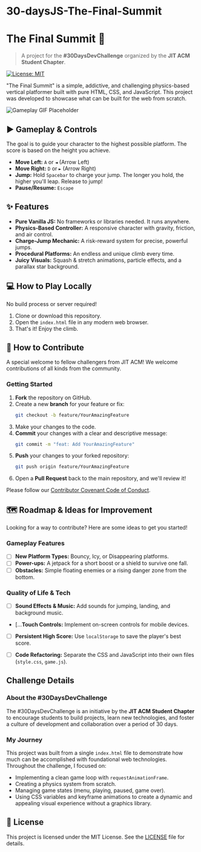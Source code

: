 # 30-daysJS-The-Final-Summit
# The Final Summit 🚀

> A project for the **#30DaysDevChallenge** organized by the **JIT ACM Student Chapter**.

[![License: MIT](https://img.shields.io/badge/License-MIT-yellow.svg)](https://opensource.org/licenses/MIT)

"The Final Summit" is a simple, addictive, and challenging physics-based vertical platformer built with pure HTML, CSS, and JavaScript. This project was developed to showcase what can be built for the web from scratch.

![Gameplay GIF Placeholder](https://user-images.githubusercontent.com/10113869/203649068-0a486a47-3a68-4a53-8181-e24c3116a309.png)


## ► Gameplay & Controls

The goal is to guide your character to the highest possible platform. The score is based on the height you achieve.

* **Move Left:** `A` or `◄` (Arrow Left)
* **Move Right:** `D` or `►` (Arrow Right)
* **Jump:** Hold `Spacebar` to charge your jump. The longer you hold, the higher you'll leap. Release to jump!
* **Pause/Resume:** `Escape`

## ✨ Features

* **Pure Vanilla JS:** No frameworks or libraries needed. It runs anywhere.
* **Physics-Based Controller:** A responsive character with gravity, friction, and air control.
* **Charge-Jump Mechanic:** A risk-reward system for precise, powerful jumps.
* **Procedural Platforms:** An endless and unique climb every time.
* **Juicy Visuals:** Squash & stretch animations, particle effects, and a parallax star background.

## 💻 How to Play Locally

No build process or server required!

1.  Clone or download this repository.
2.  Open the `index.html` file in any modern web browser.
3.  That's it! Enjoy the climb.

## 🤝 How to Contribute

A special welcome to fellow challengers from JIT ACM! We welcome contributions of all kinds from the community.

### Getting Started

1.  **Fork** the repository on GitHub.
2.  Create a new **branch** for your feature or fix:
    ```bash
    git checkout -b feature/YourAmazingFeature
    ```
3.  Make your changes to the code.
4.  **Commit** your changes with a clear and descriptive message:
    ```bash
    git commit -m "feat: Add YourAmazingFeature"
    ```
5.  **Push** your changes to your forked repository:
    ```bash
    git push origin feature/YourAmazingFeature
    ```
6.  Open a **Pull Request** back to the main repository, and we'll review it!

Please follow our [Contributor Covenant Code of Conduct](https://www.contributor-covenant.org/version/2/1/code_of_conduct/).

## 🗺️ Roadmap & Ideas for Improvement

Looking for a way to contribute? Here are some ideas to get you started!

### Gameplay Features
* [ ] **New Platform Types:** Bouncy, Icy, or Disappearing platforms.
* [ ] **Power-ups:** A jetpack for a short boost or a shield to survive one fall.
* [ ] **Obstacles:** Simple floating enemies or a rising danger zone from the bottom.

### Quality of Life & Tech
* [ ] **Sound Effects & Music:** Add sounds for jumping, landing, and background music.
* [...**Touch Controls:** Implement on-screen controls for mobile devices.
* [ ] **Persistent High Score:** Use `localStorage` to save the player's best score.
* [ ] **Code Refactoring:** Separate the CSS and JavaScript into their own files (`style.css`, `game.js`).


##  Challenge Details

### About the #30DaysDevChallenge

The #30DaysDevChallenge is an initiative by the **JIT ACM Student Chapter** to encourage students to build projects, learn new technologies, and foster a culture of development and collaboration over a period of 30 days.

### My Journey

This project was built from a single `index.html` file to demonstrate how much can be accomplished with foundational web technologies. Throughout the challenge, I focused on:
* Implementing a clean game loop with `requestAnimationFrame`.
* Creating a physics system from scratch.
* Managing game states (menu, playing, paused, game over).
* Using CSS variables and keyframe animations to create a dynamic and appealing visual experience without a graphics library.


## 📜 License

This project is licensed under the MIT License. See the [LICENSE](LICENSE) file for details.

